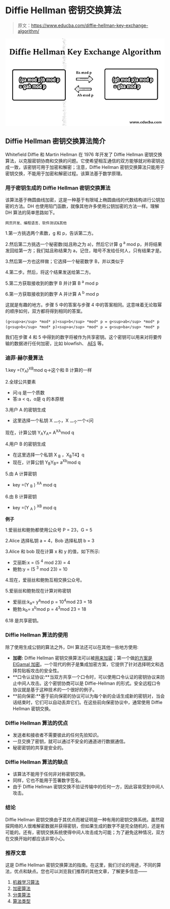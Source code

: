 # Diffie Hellman 密钥交换算法

> 原文：<https://www.educba.com/diffie-hellman-key-exchange-algorithm/>

![Diffie Hellman Key Exchange Algorithm](img/154818e28ea333812cb80f069199f4cd.png)



## Diffie Hellman 密钥交换算法简介

Whitefield Diffie 和 Martin Hellman 在 1976 年开发了 Diffie Hellman 密钥交换算法，以克服密钥协商和交换的问题。它使希望相互通信的双方能够就对称密钥达成一致，该密钥可用于加密和解密；注意，Diffie Hellman 密钥交换算法只能用于密钥交换，不能用于加密和解密过程。该算法基于数学原理。

### 用于密钥生成的 Diffie Hellman 密钥交换算法

该算法基于椭圆曲线加密，这是一种基于有限域上椭圆曲线的代数结构进行公钥加密的方法。DH 也使用陷门函数，就像其他许多使用公钥加密的方法一样。理解 DH 算法的简单思路如下。

<small>网页开发、编程语言、软件测试&其他</small>

1.第一方挑选两个素数，g 和 p，告诉第二方。

2.然后第二方挑选一个秘密数(姑且称之为 a)，然后它计算 g <sup>a</sup> mod p，并将结果发回给第一方；我们姑且称结果为 a，记住，暗号不发给任何人，只有结果才是。

3.然后第一方也这样做；它选择一个秘密数字 B，并以类似于

4.第二步。然后，将这个结果发送给第二方。

5.第二方获取接收到的数字 B 并计算 B <sup>a</sup> mod p

6.第一方获取接收到的数字 A 并计算 A <sup>b</sup> mod p

这就是有趣的地方。步骤 5 中的答案与步骤 4 中的答案相同。这意味着无论取幂的顺序如何，双方都将得到相同的答案。

`(g<sup>a</sup> *mod* p)<sup>b</sup> *mod* p = g<sup>ab</sup> *mod* p
(g<sup>b</sup> *mod* p)<sup>a</sup> *mod* p = g<sup>ba</sup> *mod* p`

我们在步骤 4 和 5 中得到的数字将被作为共享密钥。这个密钥可以用来对将要传输的数据进行任何加密，比如 blowfish、 [AES](https://www.educba.com/advanced-encryption-standard/) 等。

### 迪菲·赫尔曼算法

1.key =(Y<sub>A</sub>)<sup>XB</sup>mod q->这个和 B 计算的一样

2.全球公共要素

*   问:q 是一个质数
*   答:a < q，α是 q 的本原根

3.用户 A 的密钥生成

*   这里选择一个私钥 X <sub>一个</sub>，X <sub>一个</sub>一个<问

现在，计算公钥 Y<sub>A</sub>Y<sub>A</sub>= A<sup>XA</sup>mod q

4.用户 B 的密钥生成

*   在这里选择一个私钥 X <sub>B</sub> ，X<sub>B</sub>T4】q
*   现在，计算公钥 Y<sub>B</sub>Y<sub>B</sub>= a<sup>Xb</sup>mod q

5.由 A 计算密钥

*   key =(Y <sub>B</sub> ) <sup>XA</sup> mod q

6.由 B 计算密钥

*   key =(Y <sub>A</sub> ) <sup>XB</sup> mod q

**例子**

1.爱丽丝和鲍勃都使用公众号 P = 23，G = 5

2.Alice 选择私钥 a = 4，Bob 选择私钥 b = 3

3.Alice 和 bob 现在计算 x 和 y 的值，如下所示:

*   艾丽斯:x = (5 <sup>4</sup> mod 23) = 4
*   鲍勃:y = (5 <sup>3</sup> mod 23) = 10

4.现在，爱丽丝和鲍勃互相交换公众号。

5.爱丽丝和鲍勃现在计算对称密钥

*   爱丽丝:k<sub>a</sub>= y<sup>a</sup>mod p = 10<sup>4</sup>mod 23 = 18
*   鲍勃:k<sub>b</sub>= x<sup>b</sup>mod p = 4<sup>3</sup>mod 23 = 18

6.18 是共享密钥。

### Diffie Hellman 算法的使用

除了使用生成公钥的算法之外，DH 算法还可以在其他一些地方使用:

*   **加密:** Diffie Hellman 密钥交换算法可以被[用来加密](https://www.educba.com/what-is-encryption/)；第一个做[的方案是 ElGamal 加密](https://www.educba.com/elgamal-encryption/)。一个现代的例子是集成加密方案，它提供了针对选择明文和选择剪贴板攻击的安全性。
*   **口令认证协议:**当双方共享一个口令时，可以使用口令认证的密钥协议来防止中间人攻击。这个密钥协商可以是 Diffie-Hellman 的形式。安全远程口令协议就是基于这种技术的一个很好的例子。
*   **前向保密:**基于前向保密的协议可以为每个新的会话生成新的密钥对，当会话结束时，它们可以自动丢弃它们。在这些前向保密协议中，通常使用 Diffie Hellman 密钥交换。

### Diffie Hellman 算法的优点

*   发送者和接收者不需要彼此的任何先验知识。
*   一旦交换了密钥，就可以通过不安全的通道进行数据通信。
*   秘密密钥的共享是安全的。

### Diffie Hellman 算法的缺点

*   该算法不能用于任何非对称密钥交换。
*   同样，它也不能用于签署数字签名。
*   由于 Diffie Hellman 密钥交换不验证传输中的任何一方，因此容易受到中间人攻击。

### 结论

Diffie Hellman 密钥交换由于其优点而被证明是一种有用的密钥交换系统。虽然窥探网络的人很难解密数据并获得密钥，但如果生成的数字不是完全随机的，还是有可能的。还有，密钥交换系统使得中间人攻击成为可能；为了避免这种情况，双方在交换开始时都应该非常小心。

### 推荐文章

这是 Diffie Hellman 密钥交换算法的指南。在这里，我们讨论的用途，不同的算法，优点和缺点。您也可以浏览我们推荐的其他文章，了解更多信息——

1.  [机器学习算法](https://www.educba.com/machine-learning-algorithms/)
2.  [加密算法](https://www.educba.com/encryption-algorithm/)
3.  [分类算法](https://www.educba.com/classification-algorithms/)
4.  [算法类型](https://www.educba.com/types-of-algorithms/)





